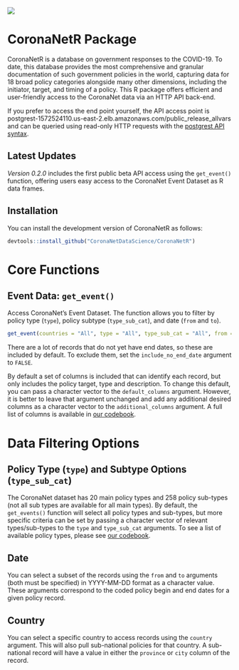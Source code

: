 
![](https://www.coronanet-project.org/images/logo_transparent_slim.png)

# CoronaNetR Package

CoronaNetR is a database on government responses to the COVID-19. To
date, this database provides the most comprehensive and granular
documentation of such government policies in the world, capturing data
for 18 broad policy categories alongside many other dimensions,
including the initiator, target, and timing of a policy. This R package
offers efficient and user-friendly access to the CoronaNet data via an
HTTP API back-end.

If you prefer to access the end point yourself, the API access point is
postgrest-1572524110.us-east-2.elb.amazonaws.com/public_release_allvars
and can be queried using read-only HTTP requests with the [postgrest API
syntax](https://postgrest.org/en/stable/api.html#logical-operators).

## Latest Updates

*Version 0.2.0* includes the first public beta API access using the
`get_event()` function, offering users easy access to the CoronaNet
Event Dataset as R data frames.

## Installation

You can install the development version of CoronaNetR as follows:

``` r
devtools::install_github("CoronaNetDataScience/CoronaNetR")
```

# Core Functions

## Event Data: `get_event()`

Access CoronaNet’s Event Dataset. The function allows you to filter by
policy type (`type`), policy subtype (`type_sub_cat`), and date (`from`
and `to`).

``` r
get_event(countries = "All", type = "All", type_sub_cat = "All", from = "2019-12-31", to = "2027-07-01")
```

There are a lot of records that do not yet have end dates, so these are
included by default. To exclude them, set the `include_no_end_date`
argument to `FALSE`.

By default a set of columns is included that can identify each record,
but only includes the policy target, type and description. To change
this default, you can pass a character vector to the `default_columns`
argument. However, it is better to leave that argument unchanged and add
any additional desired columns as a character vector to the
`additional_columns` argument. A full list of columns is available in
[our
codebook](https://www.coronanet-project.org/assets/CoronaNet_Codebook_Panel.pdf).

# Data Filtering Options

## Policy Type (`type`) and Subtype Options (`type_sub_cat`)

The CoronaNet dataset has 20 main policy types and 258 policy sub-types
(not all sub types are available for all main types). By default, the
`get_events()` function will select all policy types and sub-types, but
more specific criteria can be set by passing a character vector of
relevant types/sub-types to the `type` and `type_sub_cat` arguments. To
see a list of available policy types, please see [our
codebook](https://www.coronanet-project.org/assets/CoronaNet_Codebook_Panel.pdf).

## Date

You can select a subset of the records using the `from` and `to`
arguments (both must be specified) in YYYY-MM-DD format as a character
value. These arguments correspond to the coded policy begin and end
dates for a given policy record.

## Country

You can select a specific country to access records using the `country`
argument. This will also pull sub-national policies for that country. A
sub-national record will have a value in either the `province` or `city`
column of the record.
